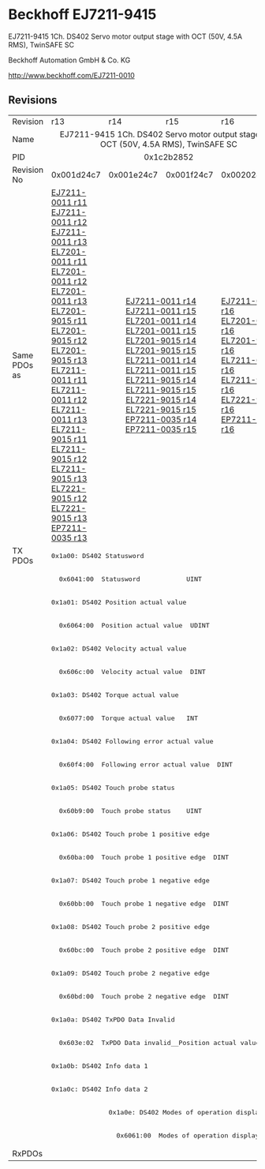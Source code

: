 # Beckhoff EJ7211-9415

EJ7211-9415 1Ch. DS402 Servo motor output stage with OCT (50V, 4.5A RMS), TwinSAFE SC

Beckhoff Automation GmbH & Co. KG

http://www.beckhoff.com/EJ7211-0010

## Revisions
<table>
<tr >
<td>Revision</td>
<td>r13</td>
<td>r14</td>
<td>r15</td>
<td>r16</td>
</tr>
<tr >
<td>Name</td>
<td colspan=4 align="center">EJ7211-9415 1Ch. DS402 Servo motor output stage with OCT (50V, 4.5A RMS), TwinSAFE SC</td>
</tr>
<tr >
<td>PID</td>
<td colspan=4 align="center">0x1c2b2852</td>
</tr>
<tr >
<td>Revision No</td>
<td>0x001d24c7</td>
<td>0x001e24c7</td>
<td>0x001f24c7</td>
<td>0x002024c7</td>
</tr>
<tr >
<td>Same PDOs as</td>
<td><a href="EJ7211-0011">EJ7211-0011 r11</a><br/><a href="EJ7211-0011">EJ7211-0011 r12</a><br/><a href="EJ7211-0011">EJ7211-0011 r13</a><br/><a href="EL7201-0011">EL7201-0011 r11</a><br/><a href="EL7201-0011">EL7201-0011 r12</a><br/><a href="EL7201-0011">EL7201-0011 r13</a><br/><a href="EL7201-9015">EL7201-9015 r11</a><br/><a href="EL7201-9015">EL7201-9015 r12</a><br/><a href="EL7201-9015">EL7201-9015 r13</a><br/><a href="EL7211-0011">EL7211-0011 r11</a><br/><a href="EL7211-0011">EL7211-0011 r12</a><br/><a href="EL7211-0011">EL7211-0011 r13</a><br/><a href="EL7211-9015">EL7211-9015 r11</a><br/><a href="EL7211-9015">EL7211-9015 r12</a><br/><a href="EL7211-9015">EL7211-9015 r13</a><br/><a href="EL7221-9015">EL7221-9015 r12</a><br/><a href="EL7221-9015">EL7221-9015 r13</a><br/><a href="EP7211-0035">EP7211-0035 r13</a></td>
<td colspan=2 align="center"><a href="EJ7211-0011">EJ7211-0011 r14</a><br/><a href="EJ7211-0011">EJ7211-0011 r15</a><br/><a href="EL7201-0011">EL7201-0011 r14</a><br/><a href="EL7201-0011">EL7201-0011 r15</a><br/><a href="EL7201-9015">EL7201-9015 r14</a><br/><a href="EL7201-9015">EL7201-9015 r15</a><br/><a href="EL7211-0011">EL7211-0011 r14</a><br/><a href="EL7211-0011">EL7211-0011 r15</a><br/><a href="EL7211-9015">EL7211-9015 r14</a><br/><a href="EL7211-9015">EL7211-9015 r15</a><br/><a href="EL7221-9015">EL7221-9015 r14</a><br/><a href="EL7221-9015">EL7221-9015 r15</a><br/><a href="EP7211-0035">EP7211-0035 r14</a><br/><a href="EP7211-0035">EP7211-0035 r15</a></td>
<td><a href="EJ7211-0011">EJ7211-0011 r16</a><br/><a href="EL7201-0011">EL7201-0011 r16</a><br/><a href="EL7201-9015">EL7201-9015 r16</a><br/><a href="EL7211-0011">EL7211-0011 r16</a><br/><a href="EL7211-9015">EL7211-9015 r16</a><br/><a href="EL7221-9015">EL7221-9015 r16</a><br/><a href="EP7211-0035">EP7211-0035 r16</a></td>
</tr>
<tr class="txpdo pdosection">
<td rowspan=26 valign=top>TX PDOs</td>
<td colspan=4 align="left"><pre>0x1a00: DS402 Statusword</pre></td>
<td></td>
</tr>
<tr class="txpdo">
<td colspan=4 align="left"><pre>  0x6041:00  Statusword            UINT</pre></td>
</tr>
<tr class="txpdo pdosection">
<td colspan=4 align="left"><pre>0x1a01: DS402 Position actual value</pre></td>
</tr>
<tr class="txpdo">
<td colspan=4 align="left"><pre>  0x6064:00  Position actual value  UDINT</pre></td>
</tr>
<tr class="txpdo pdosection">
<td colspan=4 align="left"><pre>0x1a02: DS402 Velocity actual value</pre></td>
</tr>
<tr class="txpdo">
<td colspan=4 align="left"><pre>  0x606c:00  Velocity actual value  DINT</pre></td>
</tr>
<tr class="txpdo pdosection">
<td colspan=4 align="left"><pre>0x1a03: DS402 Torque actual value</pre></td>
</tr>
<tr class="txpdo">
<td colspan=4 align="left"><pre>  0x6077:00  Torque actual value   INT</pre></td>
</tr>
<tr class="txpdo pdosection">
<td colspan=4 align="left"><pre>0x1a04: DS402 Following error actual value</pre></td>
</tr>
<tr class="txpdo">
<td colspan=4 align="left"><pre>  0x60f4:00  Following error actual value  DINT</pre></td>
</tr>
<tr class="txpdo pdosection">
<td colspan=4 align="left"><pre>0x1a05: DS402 Touch probe status</pre></td>
</tr>
<tr class="txpdo">
<td colspan=4 align="left"><pre>  0x60b9:00  Touch probe status    UINT</pre></td>
</tr>
<tr class="txpdo pdosection">
<td colspan=4 align="left"><pre>0x1a06: DS402 Touch probe 1 positive edge</pre></td>
</tr>
<tr class="txpdo">
<td colspan=4 align="left"><pre>  0x60ba:00  Touch probe 1 positive edge  DINT</pre></td>
</tr>
<tr class="txpdo pdosection">
<td colspan=4 align="left"><pre>0x1a07: DS402 Touch probe 1 negative edge</pre></td>
</tr>
<tr class="txpdo">
<td colspan=4 align="left"><pre>  0x60bb:00  Touch probe 1 negative edge  DINT</pre></td>
</tr>
<tr class="txpdo pdosection">
<td colspan=4 align="left"><pre>0x1a08: DS402 Touch probe 2 positive edge</pre></td>
</tr>
<tr class="txpdo">
<td colspan=4 align="left"><pre>  0x60bc:00  Touch probe 2 positive edge  DINT</pre></td>
</tr>
<tr class="txpdo pdosection">
<td colspan=4 align="left"><pre>0x1a09: DS402 Touch probe 2 negative edge</pre></td>
</tr>
<tr class="txpdo">
<td colspan=4 align="left"><pre>  0x60bd:00  Touch probe 2 negative edge  DINT</pre></td>
</tr>
<tr class="txpdo pdosection">
<td colspan=4 align="left"><pre>0x1a0a: DS402 TxPDO Data Invalid</pre></td>
</tr>
<tr class="txpdo">
<td colspan=4 align="left"><pre>  0x603e:02  TxPDO Data invalid__Position actual value  BOOL</pre></td>
</tr>
<tr class="txpdo pdosection">
<td colspan=4 align="left"><pre>0x1a0b: DS402 Info data 1</pre></td>
</tr>
<tr class="txpdo pdosection">
<td colspan=4 align="left"><pre>0x1a0c: DS402 Info data 2</pre></td>
</tr>
<tr class="txpdo pdosection">
<td></td>
<td colspan=3 align="left"><pre>0x1a0e: DS402 Modes of operation display</pre></td>
</tr>
<tr class="txpdo">
<td></td>
<td colspan=3 align="left"><pre>  0x6061:00  Modes of operation display  USINT</pre></td>
</tr>
<tr >
<td>RxPDOs</td>
<td colspan=4 align="left"></td>
</tr>
</table>
